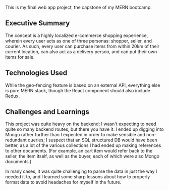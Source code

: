 This is my final web app project, the capstone of my MERN bootcamp.

## Executive Summary

The concept is a highly localized e-commerce shopping experience, wherein every user acts as one of three personas: shopper, seller, and courier. As such, every user can purchase items from within 20km of their current location, can also act as a delivery person, and can put their own items for sale.

## Technologies Used

While the geo-fencing feature is based on an external API, everything else is pure MERN stack, though the React component should also include Redux.

## Challenges and Learnings

This project was quite heavy on the backend; I wasn't expecting to need quite so many backend routes, but there you have it. I ended up digging into Mongo rather further than I expected in order to make sensible and non-redundant queries; I suspect that an SQL structured DB would have been better, as a lot of the various collections I had ended up making references to other documents. (For example, an cart item would refer back to the seller, the item itself, as well as the buyer, each of which were also Mongo documents.)

In many cases, it was quite challenging to parse the data in just the way I needed it to, and I learned some sharp lessons about how to properly format data to avoid headaches for myself in the future.
